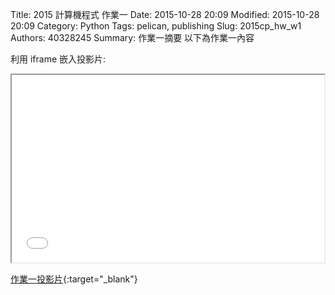 Title: 2015 計算機程式 作業一
Date: 2015-10-28 20:09
Modified: 2015-10-28 20:09
Category: Python
Tags: pelican, publishing
Slug: 2015cp_hw_w1
Authors: 40328245
Summary: 作業一摘要
以下為作業一內容

利用 iframe 嵌入投影片:

<iframe src="simplest.html" width="500" height="300"></iframe>

[作業一投影片](simplest.html){:target="_blank"}

